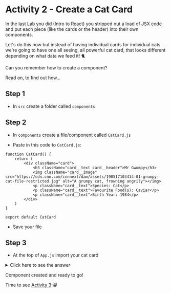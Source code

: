 # Activity 2 - Create a Cat Card

In the last Lab you did (Intro to React) you stripped out a load of JSX code and put each piece (like the cards or the header) into their own components.

Let's do this now but instead of having individual cards for individual cats we're going to have one all seeing, all powerful cat card, that looks different depending on what data we feed it! 🐈

Can you remember how to create a component? 

Read on, to find out how...

## Step 1

- In `src` create a folder called `components`

## Step 2

- In `components` create a file/component called `CatCard.js`

- Paste in this code to `CatCard.js`:

```
function CatCard() {
    return (
        <div className="card">
            <h3 className="card__text card__header">Mr Gwumpy</h3>
            <img className="card__image" src="https://cdn.cnn.com/cnnnext/dam/assets/190517103414-01-grumpy-cat-file-restricted.jpg" alt="A grumpy cat, frowning angrily"></img>
            <p className="card__text">Species: Cat</p>
            <p className="card__text">Favourite Food(s): Caviar</p>
            <p className="card__text">Birth Year: 1984</p>
        </div>
    )
}

export default CatCard
```

- Save your file

## Step 3

- At the top of `App.js` import your cat card

<details>
<summary>Click here to see the answer</summary>
<pre>

`import CatCard from './components/CatCard'`

</pre>
</details>

Component created and ready to go!

Time to see [Activity 3](./activity-3.md) 😸
